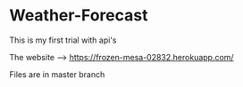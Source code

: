 # Weather-Forecast
This is my first trial with api's

The website --> https://frozen-mesa-02832.herokuapp.com/

Files are in master branch
